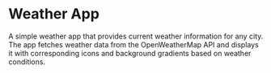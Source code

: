 # Weather App
 A simple weather app that provides current weather information for any city. The app fetches weather data from the OpenWeatherMap API and displays it with corresponding icons and background gradients based on weather conditions.
